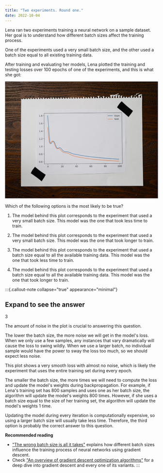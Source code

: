 ```yaml
---
title: "Two experiments. Round one."
date: 2022-10-04
---
```


Lena ran two experiments training a neural network on a sample dataset. Her goal is to understand how different batch sizes affect the training process.

One of the experiments used a very small batch size, and the other used a batch size equal to all existing training data.

After training and evaluating her models, Lena plotted the training and testing losses over 100 epochs of one of the experiments, and this is what she got:

![](20221004.jpg)

Which of the following options is the most likely to be true?

1. The model behind this plot corresponds to the experiment that used a very small batch size. This model was the one that took less time to train.

2. The model behind this plot corresponds to the experiment that used a very small batch size. This model was the one that took longer to train.

3. The model behind this plot corresponds to the experiment that used a batch size equal to all the available training data. This model was the one that took less time to train.

4. The model behind this plot corresponds to the experiment that used a batch size equal to all the available training data. This model was the one that took longer to train.

:::{.callout-note collapse="true" appearance="minimal"}
## Expand to see the answer

3

The amount of noise in the plot is crucial to answering this question.

The lower the batch size, the more noise we will get in the model's loss. When we only use a few samples, any instances that vary dramatically will cause the loss to swing wildly. When we use a larger batch, no individual sample would have the power to sway the loss too much, so we should expect less noise.

This plot shows a very smooth loss with almost no noise, which is likely the experiment that uses the entire training set during every epoch.

The smaller the batch size, the more times we will need to compute the loss and update the model's weights during backpropagation. For example, if Lena's training set has 800 samples and uses one as her batch size, the algorithm will update the model's weights 800 times. However, if she uses a batch size equal to the size of her training set, the algorithm will update the model's weights 1 time.

Updating the model during every iteration is computationally expensive, so using a larger batch size will usually take less time. Therefore, the third option is probably the correct answer to this question.

**Recommended reading**

* ["The wrong batch size is all it takes"](https://articles.bnomial.com/the-wrong-batch-size-is-all-it-takes) explains how different batch sizes influence the training process of neural networks using gradient descent.
* Check ["An overview of gradient descent optimization algorithms"](https://ruder.io/optimizing-gradient-descent/index.html#gradientdescentvariants) for a deep dive into gradient descent and every one of its variants.
:::
